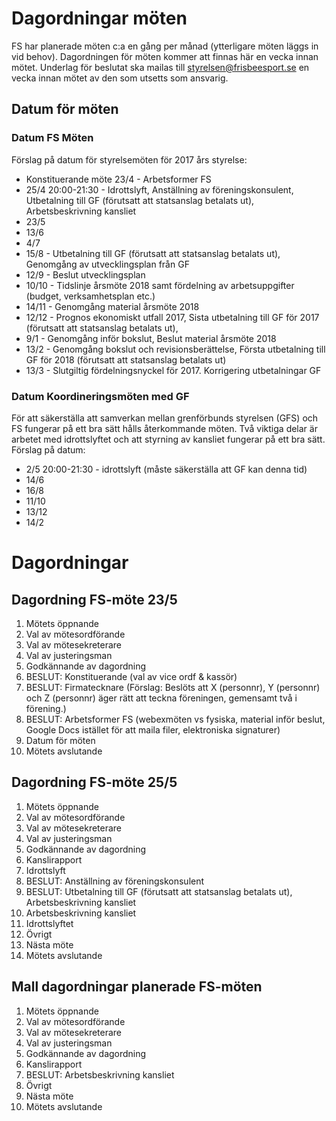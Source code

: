 # Dagordningar möten

FS har planerade möten c:a en gång per månad (ytterligare möten läggs in vid behov). Dagordningen för möten kommer att finnas här en vecka innan mötet. Underlag för beslutat ska  mailas till styrelsen@frisbeesport.se en vecka innan mötet av den som utsetts som ansvarig.

## Datum för möten

### Datum FS Möten

Förslag på datum för styrelsemöten för 2017 års styrelse:
* Konstituerande möte 23/4 - Arbetsformer FS
* 25/4 20:00-21:30 - Idrottslyft, Anställning av föreningskonsulent, Utbetalning till GF (förutsatt att statsanslag betalats ut), Arbetsbeskrivning kansliet
* 23/5
* 13/6
* 4/7
* 15/8 - Utbetalning till GF (förutsatt att statsanslag betalats ut), Genomgång av utvecklingsplan från GF
* 12/9 - Beslut utvecklingsplan
* 10/10 - Tidslinje årsmöte 2018 samt fördelning av arbetsuppgifter (budget, verksamhetsplan etc.)
* 14/11 - Genomgång material årsmöte 2018
* 12/12 - Prognos ekonomiskt utfall 2017, Sista utbetalning till GF för 2017 (förutsatt att statsanslag betalats ut), 
* 9/1 - Genomgång inför bokslut, Beslut material årsmöte 2018
* 13/2 - Genomgång bokslut och revisionsberättelse, Första utbetalning till GF för 2018 (förutsatt att statsanslag betalats ut)
* 13/3 - Slutgiltig fördelningsnyckel för 2017. Korrigering utbetalningar GF

### Datum Koordineringsmöten med GF

För att säkerställa att samverkan mellan grenförbunds styrelsen (GFS) och FS fungerar på ett bra sätt hålls återkommande möten. Två viktiga delar är arbetet med idrottslyftet och att styrning av kansliet fungerar på ett bra sätt. Förslag på datum:

* 2/5 20:00-21:30 - idrottslyft (måste säkerställa att GF kan denna tid)
* 14/6
* 16/8
* 11/10
* 13/12
* 14/2

# Dagordningar

## Dagordning FS-möte 23/5

1. Mötets öppnande
1. Val av mötesordförande
1. Val av mötesekreterare
1. Val av justeringsman
1. Godkännande av dagordning
1. BESLUT: Konstituerande (val av vice ordf & kassör)
1. BESLUT: Firmatecknare (Förslag: Beslöts att X (personnr), Y (personnr) och Z (personnr) äger rätt att teckna föreningen, gemensamt två i förening.)
1. BESLUT: Arbetsformer FS (webexmöten vs fysiska, material inför beslut, Google Docs istället för att maila filer, elektroniska signaturer)
1. Datum för möten
1. Mötets avslutande


## Dagordning FS-möte 25/5

1. Mötets öppnande
1. Val av mötesordförande
1. Val av mötesekreterare
1. Val av justeringsman
1. Godkännande av dagordning
1. Kanslirapport
1. Idrottslyft
1. BESLUT: Anställning av föreningskonsulent
1. BESLUT: Utbetalning till GF (förutsatt att statsanslag betalats ut), Arbetsbeskrivning kansliet
1. Arbetsbeskrivning kansliet
1. Idrottslyftet
1. Övrigt
1. Nästa möte
1. Mötets avslutande


## Mall dagordningar planerade FS-möten

1. Mötets öppnande
1. Val av mötesordförande
1. Val av mötesekreterare
1. Val av justeringsman
1. Godkännande av dagordning
1. Kanslirapport
1. BESLUT: Arbetsbeskrivning kansliet
1. Övrigt
1. Nästa möte
1. Mötets avslutande




